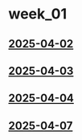 # week_01 <!-- markmap: foldAll -->
## [2025-04-02](2025-04-02/2025-04-02.html)
## [2025-04-03](2025-04-03/2025-04-03.html)
## [2025-04-04](2025-04-04/2025-04-04.html)
## [2025-04-07](2025-04-07/2025-04-07.html)
